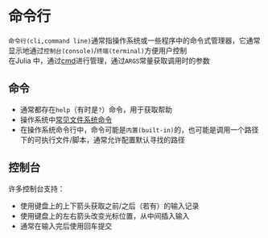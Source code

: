 # 命令行
`命令行(cli,command line)`通常指操作系统或一些程序中的命令式管理器，它通常显示地通过`控制台(console)`/`终端(terminal)`方便用户控制\
在Julia 中，通过[cmd](../advanced/cmd.md)进行管理，通过`ARGS`常量获取调用时的参数

## 命令
- 通常都存在`help`（有时是`?`）命令，用于获取帮助
- 操作系统中[常见文件系统命令](filesystem.md#常见命令)
- 在操作系统命令行中，命令可能是`内置(built-in)`的，也可能是调用一个路径下的可执行文件/脚本，通常允许配置默认寻找的路径

## 控制台
许多控制台支持：
- 使用键盘上的上下箭头获取之前/之后（若有）的输入记录
- 使用键盘上的左右箭头改变光标位置，从中间插入输入
- 通常在输入完后使用回车提交
